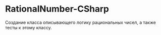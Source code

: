 # RationalNumber-CSharp
Создание класса описывающего логику рациональных чисел, а также тесты к этому классу.
